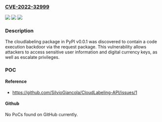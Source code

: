 ### [CVE-2022-32999](https://cve.mitre.org/cgi-bin/cvename.cgi?name=CVE-2022-32999)
![](https://img.shields.io/static/v1?label=Product&message=n%2Fa&color=blue)
![](https://img.shields.io/static/v1?label=Version&message=n%2Fa&color=blue)
![](https://img.shields.io/static/v1?label=Vulnerability&message=n%2Fa&color=brighgreen)

### Description

The cloudlabeling package in PyPI v0.0.1 was discovered to contain a code execution backdoor via the request package. This vulnerability allows attackers to access sensitive user information and digital currency keys, as well as escalate privileges.

### POC

#### Reference
- https://github.com/SilvioGiancola/CloudLabeling-API/issues/1

#### Github
No PoCs found on GitHub currently.

